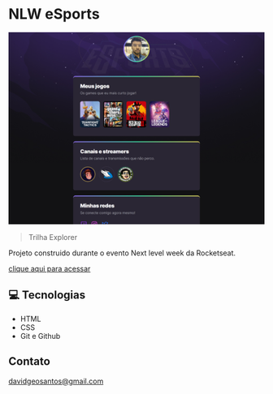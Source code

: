 # NLW     eSports 
![preview](./img/preview.png)

>Trilha Explorer

Projeto construido durante o evento Next level week da Rocketseat.

[clique aqui para acessar](https://ddsans.github.io/Rocketseat-nlw-eSports/)

## :computer: Tecnologias
- HTML
- CSS
- Git e Github

## Contato
davidgeosantos@gmail.com